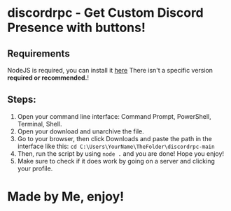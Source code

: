 # discordrpc - Get Custom Discord Presence with buttons!
## Requirements
NodeJS is required, you can install it [here](https://nodejs.org/en/download/) There isn't a specific version **required or recommended.**!
## Steps:
1. Open your command line interface: Command Prompt, PowerShell, Terminal, Shell.
2. Open your download and unarchive the file. 
3. Go to your browser, then click Downloads and paste the path in the interface like this: `cd C:\Users\YourName\TheFolder\discordrpc-main` 
4. Then, run the script by using `node .` and you are done! Hope you enjoy!
5. Make sure to check if it does work by going on a server and clicking your profile.
# Made by Me, enjoy!
